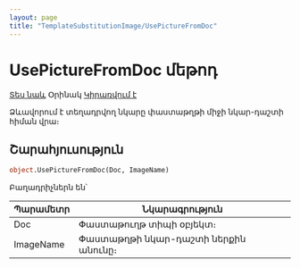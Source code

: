 ```yaml
---
layout: page
title: "TemplateSubstitutionImage/UsePictureFromDoc"
---
```


# UsePictureFromDoc մեթոդ

[Տես նաև](../TemplateSubstitutionImage.md) Օրինակ [Կիրառվում է](../TemplateSubstitutionImage.md)

Ձևավորում է տեղադրվող նկարը փաստաթղթի միջի նկար-դաշտի հիման վրա։

## Շարահյուսություն

``` vb
object.UsePictureFromDoc(Doc, ImageName)
```

Բաղադրիչներն են՝

| Պարամետր | Նկարագրություն |
|--|--|
| Doc | Փաստաթուղթ տիպի օբյեկտ։ |
| ImageName | Փաստաթղթի նկար-դաշտի ներքին անունը։ |



